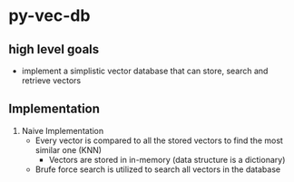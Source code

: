 # py-vec-db

## high level goals
- implement a simplistic vector database that can store, search and retrieve vectors

## Implementation
1. Naive Implementation
    - Every vector is compared to all the stored vectors to find the most similar one (KNN)
        - Vectors are stored in in-memory (data structure is a dictionary)
    - Brufe force search is utilized to search all vectors in the database

